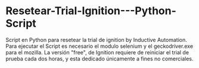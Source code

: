 # Resetear-Trial-Ignition---Python-Script

Script en Python para resetear la trial de ignition by Inductive Automation.
Para ejecutar el Script es necesario el modulo selenium y el geckodriver.exe para el mozilla.
La versión "free", de Ignition requiere de reiniciar el trial de prueba cada dos horas, y esta dedicado únicamente a fines no comerciales.
